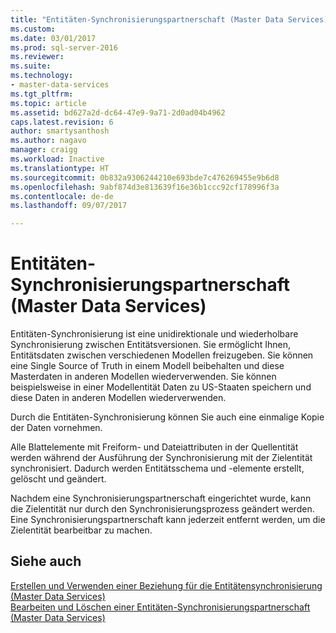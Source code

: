 ```yaml
---
title: "Entitäten-Synchronisierungspartnerschaft (Master Data Services) | Microsoft-Dokumentation"
ms.custom: 
ms.date: 03/01/2017
ms.prod: sql-server-2016
ms.reviewer: 
ms.suite: 
ms.technology:
- master-data-services
ms.tgt_pltfrm: 
ms.topic: article
ms.assetid: bd627a2d-dc64-47e9-9a71-2d0ad04b4962
caps.latest.revision: 6
author: smartysanthosh
ms.author: nagavo
manager: craigg
ms.workload: Inactive
ms.translationtype: HT
ms.sourcegitcommit: 0b832a9306244210e693bde7c476269455e9b6d8
ms.openlocfilehash: 9abf874d3e813639f16e36b1ccc92cf178996f3a
ms.contentlocale: de-de
ms.lasthandoff: 09/07/2017

---
```

# <a name="entity-sync-relationship-master-data-services"></a>Entitäten-Synchronisierungspartnerschaft (Master Data Services)
  Entitäten-Synchronisierung ist eine unidirektionale und wiederholbare Synchronisierung zwischen Entitätsversionen. Sie ermöglicht Ihnen, Entitätsdaten zwischen verschiedenen Modellen freizugeben. Sie können eine Single Source of Truth in einem Modell beibehalten und diese Masterdaten in anderen Modellen wiederverwenden. Sie können beispielsweise in einer Modellentität Daten zu US-Staaten speichern und diese Daten in anderen Modellen wiederverwenden.  
  
 Durch die Entitäten-Synchronisierung können Sie auch eine einmalige Kopie der Daten vornehmen.  
  
 Alle Blattelemente mit Freiform- und Dateiattributen in der Quellentität werden während der Ausführung der Synchronisierung mit der Zielentität synchronisiert. Dadurch werden Entitätsschema und -elemente erstellt, gelöscht und geändert.  
  
 Nachdem eine Synchronisierungspartnerschaft eingerichtet wurde, kann die Zielentität nur durch den Synchronisierungsprozess geändert werden. Eine Synchronisierungspartnerschaft kann jederzeit entfernt werden, um die Zielentität bearbeitbar zu machen.  
  
## <a name="see-also"></a>Siehe auch  
 [Erstellen und Verwenden einer Beziehung für die Entitätensynchronisierung &#40;Master Data Services&#41;](../master-data-services/create-and-execute-an-entity-sync-relationship-master-data-services.md)   
 [Bearbeiten und Löschen einer Entitäten-Synchronisierungspartnerschaft &#40;Master Data Services&#41;](../master-data-services/edit-and-delete-an-entity-sync-relationship-master-data-services.md)  
  
  

